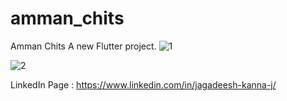 # amman_chits

Amman Chits 
A new Flutter project.
![1](https://github.com/Jaga2101/Amman_chits/assets/100136974/31837dd3-e209-4a23-a366-f0e646cec71f)




![2](https://github.com/Jaga2101/Amman_chits/assets/100136974/b12a155e-f73e-4baa-b565-9fcf8bf3df7b)


LinkedIn Page : https://www.linkedin.com/in/jagadeesh-kanna-j/
